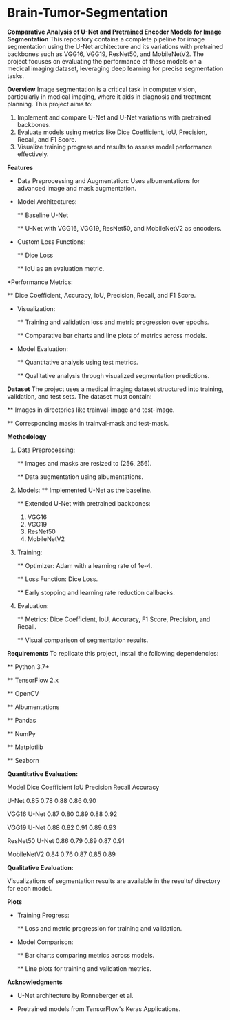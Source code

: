 # Brain-Tumor-Segmentation

**Comparative Analysis of U-Net and Pretrained Encoder Models for Image Segmentation**
This repository contains a complete pipeline for image segmentation using the U-Net architecture and its variations with pretrained backbones such as VGG16, VGG19, ResNet50, and MobileNetV2. The project focuses on evaluating the performance of these models on a medical imaging dataset, leveraging deep learning for precise segmentation tasks.

**Overview**
Image segmentation is a critical task in computer vision, particularly in medical imaging, where it aids in diagnosis and treatment planning. This project aims to:

1. Implement and compare U-Net and U-Net variations with pretrained backbones.
2. Evaluate models using metrics like Dice Coefficient, IoU, Precision, Recall, and F1 Score.
3. Visualize training progress and results to assess model performance effectively.

**Features**
* Data Preprocessing and Augmentation: Uses albumentations for advanced image and mask augmentation.

* Model Architectures:
  
   ** Baseline U-Net
  
   ** U-Net with VGG16, VGG19, ResNet50, and MobileNetV2 as encoders.

* Custom Loss Functions:

  ** Dice Loss

  ** IoU as an evaluation metric.

*Performance Metrics:
   
   ** Dice Coefficient, Accuracy, IoU, Precision, Recall, and F1 Score.

* Visualization:

  ** Training and validation loss and metric progression over epochs.

  ** Comparative bar charts and line plots of metrics across models.

* Model Evaluation:

  ** Quantitative analysis using test metrics.

  ** Qualitative analysis through visualized segmentation predictions.

**Dataset**
The project uses a medical imaging dataset structured into training, validation, and test sets. The dataset must contain:
   
   ** Images in directories like trainval-image and test-image.
   
   ** Corresponding masks in trainval-mask and test-mask.

**Methodology**
1. Data Preprocessing:

   ** Images and masks are resized to (256, 256).

   ** Data augmentation using albumentations.

3. Models:
   ** Implemented U-Net as the baseline.

   ** Extended U-Net with pretrained backbones:


   1. VGG16
   2. VGG19
   3. ResNet50
   4. MobileNetV2

5. Training:

   ** Optimizer: Adam with a learning rate of 1e-4.

   ** Loss Function: Dice Loss.

   ** Early stopping and learning rate reduction callbacks.

7. Evaluation:

   ** Metrics: Dice Coefficient, IoU, Accuracy, F1 Score, Precision, and Recall.

   ** Visual comparison of segmentation results.
   
**Requirements**
To replicate this project, install the following dependencies:
   
   ** Python 3.7+
   
   ** TensorFlow 2.x
   
   ** OpenCV
  
   ** Albumentations
   
   ** Pandas
   
   ** NumPy
   
   ** Matplotlib
   
   ** Seaborn


**Quantitative Evaluation:**

Model	Dice Coefficient	IoU	Precision	Recall	Accuracy

U-Net	0.85	0.78	0.88	0.86	0.90

VGG16 U-Net	0.87	0.80	0.89	0.88	0.92

VGG19 U-Net	0.88	0.82	0.91	0.89	0.93

ResNet50 U-Net	0.86	0.79	0.89	0.87	0.91

MobileNetV2	0.84	0.76	0.87	0.85	0.89

**Qualitative Evaluation:**

Visualizations of segmentation results are available in the results/ directory for each model.

**Plots**

* Training Progress:

  ** Loss and metric progression for training and validation.

* Model Comparison:

  ** Bar charts comparing metrics across models.

  ** Line plots for training and validation metrics.

**Acknowledgments**

* U-Net architecture by Ronneberger et al.

* Pretrained models from TensorFlow's Keras Applications.

